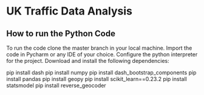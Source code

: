 # UK Traffic Data Analysis

## How to run the Python Code
To run the code clone the master branch in your local machine.
Import the code in Pycharm or any IDE of your choice.
Configure the python interpreter for the project.
Download and install the following dependencies:

pip install dash
pip install numpy
pip install dash_bootstrap_components
pip install pandas
pip install geopy
pip install scikit_learn==0.23.2
pip install statsmodel
pip install reverse_geocoder
